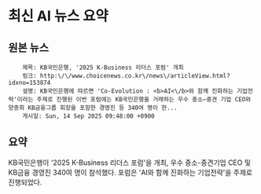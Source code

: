 # 최신 AI 뉴스 요약

## 원본 뉴스
		제목: KB국민은행, '2025 K-Business 리더스 포럼' 개최
		링크: http:\/\/www.choicenews.co.kr\/news\/articleView.html?idxno=153874
		설명: KB국민은행에 따르면 'Co-Evolution : <b>AI<\/b>와 함께 진화하는 기업전략'이라는 주제로 진행된 이번 포럼에는 KB국민은행을 거래하는 우수 중소–중견 기업 CEO와 양종희 KB금융그룹 회장을 포함한 경영진 등 340여 명이 한... 
		게시일: Sun, 14 Sep 2025 09:48:00 +0900


## 요약
KB국민은행이 '2025 K-Business 리더스 포럼'을 개최, 우수 중소-중견기업 CEO 및 KB금융 경영진 340여 명이 참석했다. 포럼은 'AI와 함께 진화하는 기업전략'을 주제로 진행되었다.
